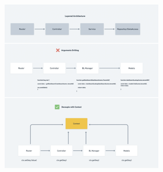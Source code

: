 <img src="/docs/Screenshot 2023-02-09 at 12.34.31 PM.png" alt="Alt text" title="Optional title">

<img src="/docs/Screenshot 2023-02-09 at 12.35.14 PM.png" alt="Alt text" title="Optional title">

<img src="/docs/Screenshot 2023-02-09 at 12.35.21 PM.png" alt="Alt text" title="Optional title">
